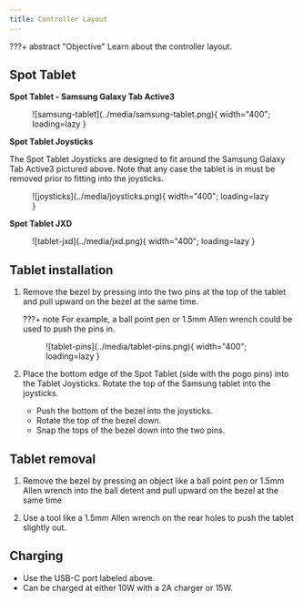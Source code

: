 ```yaml
---
title: Controller Layout
---
```


???+ abstract "Objective"
    Learn about the controller layout.

## Spot Tablet

**Spot Tablet - Samsung Galaxy Tab Active3**

<figure markdown="span">
  ![samsung-tablet](../media/samsung-tablet.png){ width="400"; loading=lazy }
</figure>

**Spot Tablet Joysticks**

The Spot Tablet Joysticks are designed to fit around the Samsung Galaxy Tab Active3 pictured above. Note that any case the tablet is in must be removed prior to fitting into the joysticks.

<figure markdown="span">
  ![joysticks](../media/joysticks.png){ width="400"; loading=lazy }
</figure>

**Spot Tablet JXD**

<figure markdown="span">
  ![tablet-jxd](../media/jxd.png){ width="400"; loading=lazy }
</figure>

## Tablet installation

1. Remove the bezel by pressing into the two pins at the top of the tablet and pull upward on the bezel at the same time.

    ???+ note
        For example, a ball point pen or 1.5mm Allen wrench could be used to push the pins in.

    <figure markdown="span">
      ![tablet-pins](../media/tablet-pins.png){ width="400"; loading=lazy }
    </figure>

2. Place the bottom edge of the Spot Tablet (side with the pogo pins) into the Tablet Joysticks. Rotate the top of the Samsung tablet into the joysticks.
    - Push the bottom of the bezel into the joysticks.
    - Rotate the top of the bezel down.
    - Snap the tops of the bezel down into the two pins.

## Tablet removal

1. Remove the bezel by pressing an object like a ball point pen or 1.5mm Allen wrench into the ball detent and pull upward on the bezel at the same time

2. Use a tool like a 1.5mm Allen wrench on the rear holes to push the tablet slightly out. 

## Charging

- Use the USB-C port labeled above.
- Can be charged at either 10W with a 2A charger or 15W.
